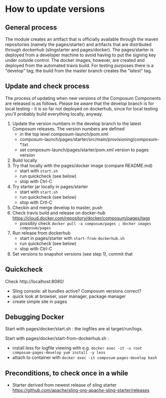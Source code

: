 # How to update versions

## General process

The module creates an artifact that is officially available through the maven repositories
(namely the pages/starter) and artifacts that are distributed through dockerhub (slingstarter and pages/docker).
The pages/starter is deployed from a developer machine to avoid having to put the signing key under outside control.
The docker images, however, are created and deployed from the automated travis build. For testing purposes there is
a "develop" tag; the build from the master branch creates the "latest" tag.

## Update and check process

The process of updating when new versions of the Composum Components are released is as follows. Please be aware that
the develop branch is for local testing - it is so far not deployed on dockerhub, since for local testing you'll
probably build everything locally, anyway.

1. Update the version numbers in the develop branch to the latest Composum releases. The version numbers are defined 
    - in the top level composum-launch/pom.xml
    - composum-launch/pages/starter/src/main/provisioning/composum-*.txt
    - set composum-launch/pages/starter/pom.xml version to pages version
2. Build locally
3. Try that locally with the pages/docker image (compare README.md) 
    - start with `start.sh`
    - run quickcheck (see below)
    - stop with Ctrl-C
4. Try starter jar locally in pages/starter
    - start with `start.sh`
    - run quickcheck (see below)
    - stop with Crtl-C
5. Checkin and merge develop to master, push
6. Check travis build and release on docker-hub https://cloud.docker.com/repository/docker/composum/pages/tags
    - possibly check `docker pull -a composum/pages ; docker images composum/pages`
8. Run release from dockerhub
    - start in pages/starter with `start-from-dockerhub.sh`
    - run quickcheck (see below)
    - stop with Ctrl-C
9. Set versions to snapshot versions (see step 1), commit that

## Quickcheck

Check http://localhost:8080/
- Sling console: all bundles active? Composum versions correct? 
- quick look at browser, user manager, package manager
- create simple site in pages

## Debugging Docker

Start with pages/docker/start.sh : the logfiles are at target/run/logs.

Start with pages/docker/start-from-dockerhub.sh : 
- install less for logfile viewing with e.g.
        `docker exec -it -u root composum-pages-develop yum install -y less`
- attach to container with `docker exec -it composum-pages-develop bash`     

## Preconditions, to check once in a while

- Starter derived from newest release of sling starter https://github.com/apache/sling-org-apache-sling-starter/releases 
